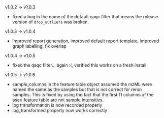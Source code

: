 v1.0.2 -> v1.0.3
  - fixed a bug in the name of the default qaqc filter that means the release version of `drop_outliers` was broken. 

v1.0.3 -> v1.0.4
  - improved report generation, improved default report template, improved graph labelling, fix overlap

v1.0.4 -> v1.0.5
  - fixed the qaqc filter... again :(, verified this works on a fresh install

v1.0.5 -> v1.0.6
  - sample_columns in the feature table object assumed the mzML were named the same as the samples but that is not correct for rerun samples. This is fixed by using the fact that the first 11 columns of the asari feature table are not sample intensities. 
  - log transformation is now recorded properly
  - log_transformed property now works correctly